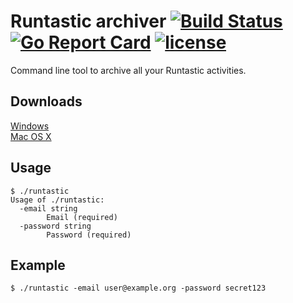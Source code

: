 # Runtastic archiver [![Build Status](https://travis-ci.org/Metalnem/runtastic.svg?branch=master)](https://travis-ci.org/Metalnem/runtastic) [![Go Report Card](https://goreportcard.com/badge/github.com/metalnem/runtastic)](https://goreportcard.com/report/github.com/metalnem/runtastic) [![license](https://img.shields.io/badge/license-MIT-blue.svg?style=flat)](https://raw.githubusercontent.com/metalnem/runtastic/master/LICENSE)
Command line tool to archive all your Runtastic activities.

## Downloads

[Windows](https://github.com/Metalnem/runtastic/releases/download/v1.2.0/runtastic-cli-win64-1.2.0.zip)  
[Mac OS X](https://github.com/Metalnem/runtastic/releases/download/v1.2.0/runtastic-cli-darwin64-1.2.0.zip)

## Usage

```
$ ./runtastic
Usage of ./runtastic:
  -email string
    	Email (required)
  -password string
    	Password (required)
```

## Example

```
$ ./runtastic -email user@example.org -password secret123
```
